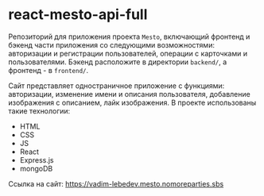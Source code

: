 # react-mesto-api-full
Репозиторий для приложения проекта `Mesto`, включающий фронтенд и бэкенд части приложения со следующими возможностями: авторизации и регистрации пользователей, операции с карточками и пользователями. Бэкенд расположите в директории `backend/`, а фронтенд - в `frontend/`. 
  
Сайт представляет одностраничное приложение с функциями: авторизации, изменение имени и описания пользователя, добавление изображения с описанием, лайк изображения.
В проекте использованы такие технологии:
<ul>
  <li>HTML</li>
  <li>CSS</li>
  <li>JS</li>
  <li>React</li>
  <li>Express.js</li>
  <li>mongoDB</li>
</ul>

Ссылка на сайт: https://vadim-lebedev.mesto.nomoreparties.sbs 


